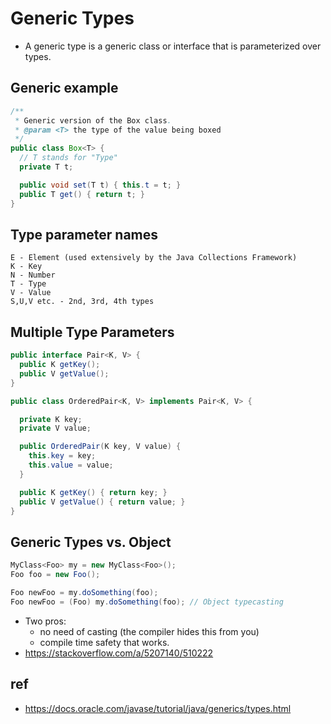 # Generic Types
- A generic type is a generic class or interface that is parameterized over types.

## Generic example

```java
/**
 * Generic version of the Box class.
 * @param <T> the type of the value being boxed
 */
public class Box<T> {
  // T stands for "Type"
  private T t;

  public void set(T t) { this.t = t; }
  public T get() { return t; }
}
```

## Type parameter names

```
E - Element (used extensively by the Java Collections Framework)
K - Key
N - Number
T - Type
V - Value
S,U,V etc. - 2nd, 3rd, 4th types
```

## Multiple Type Parameters

```java
public interface Pair<K, V> {
  public K getKey();
  public V getValue();
}

public class OrderedPair<K, V> implements Pair<K, V> {

  private K key;
  private V value;

  public OrderedPair(K key, V value) {
    this.key = key;
    this.value = value;
  }

  public K getKey()	{ return key; }
  public V getValue() { return value; }
}
```

## Generic Types vs. Object
```java
MyClass<Foo> my = new MyClass<Foo>();
Foo foo = new Foo();

Foo newFoo = my.doSomething(foo);
Foo newFoo = (Foo) my.doSomething(foo); // Object typecasting
```

- Two pros:
  - no need of casting (the compiler hides this from you)
  - compile time safety that works.
- https://stackoverflow.com/a/5207140/510222

## ref
  - https://docs.oracle.com/javase/tutorial/java/generics/types.html
